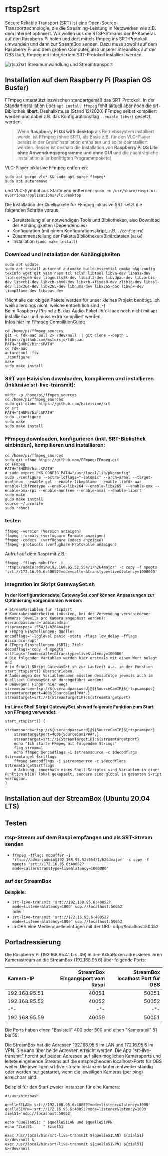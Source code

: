 # rtsp2srt
Secure Reliable Transport (SRT) ist eine Open-Source-Transporttechnologie, die die Streaming-Leistung in Netzwerken wie z.B. dem Internet optimiert.
Wir wollen uns die RTSP-Streams der IP-Kameras auf den Raspberry Pi holen und dort mittels ffmpeg ins SRT-Protokoll umwandeln und dann zur StreamBox senden.
Dazu muss sowohl auf dem Raspberry Pi und dem großen Computer, also unserer StreamBox auf der OBS läuft, ffmpeg mit integriertem SRT-Protokoll installiert werden.

![rtsp2srt](ffmpeg-srt.png "Streamtransport") 
Streamumwandlung und Streamtransport 

## Installation auf dem Raspberry Pi (Raspian OS Buster)
FFmpeg unterstützt inzwischen standartgemäß das SRT-Protokoll. 
In der Standartinstallation über `apt install ffmpeg` fehlt aktuell aber noch die srt-Bibliothek **libsrt**. Deshalb muss (Stand 12/2020) FFmpeg selbst kompiliert werden und dabei z.B. das Konfigurationsflag `--enable-libsrt` gesetzt werden.  
> Wenn **Raspberry Pi OS with desktop** als Betriebssystem installiert wurde, ist FFmpeg (ohne SRT), als Basis z.B. für den VLC-Player bereits in der Grundinstallation enthalten und sollte deinstalliert werden. Besser ist deshalb die Installation von **Raspberry Pi OS Lite ohne Anwendungsprogramme und ohne GUI** und die nachträgliche Installation aller benötigten Programmpakete!  

VLC-Player inklusive FFmpeg entfernen:  
```
sudo apt purge vlc* && sudo apt purge ffmpeg*  
sudo apt autoremove  
```
und VLC-Symbol aus Startmenu entfernen: `sudo rm /usr/share/raspi-ui-overrides/applications/vlc.desktop`  

Die Installation der Quellpakete für FFmpeg inklusive SRT setzt die folgenden Schritte voraus:  
- Bereitstellung aller notwendigen Tools und Bibliotheken, also Download der Abhängigkeiten (Dependencies)
- Konfiguration (mit einem Konfigurationsskript, z.B. `./configure`)  
- Zusammenstellung der Pakete/Bibliotheken/Binärdateien (`make`)  
- Installation (`sudo make install`)  

### Download und Installation der Abhängigkeiten ###
```
sudo apt update  
sudo apt install autoconf automake build-essential cmake pkg-config texinfo wget git yasm nasm tcl tclsh libtool libva-dev libass-dev libfreetype6-dev libgnutls28-dev libsdl2-dev libvdpau-dev libvorbis-dev libxcb1-dev libxcb-shm0-dev libxcb-xfixes0-dev zlib1g-dev libssl-dev libx264-dev libx265-dev libnuma-dev libx265-doc libvpx-dev libmp3lame-dev libopus-dev  
``` 
(Nicht alle der obigen Pakete werden für unser kleines Projekt benötigt. Ich weiß allerdings nicht, welche entbehrlich sind ;-)  
Beim Raspberry Pi sind z.B. das Audio-Paket libfdk-aac noch nicht mit `apt` installierbar und muss extra kompiliert werden.  
[Infos hier im FFmpeg CompilitionGuide](https://trac.ffmpeg.org/wiki/CompilationGuide/Ubuntu "FFmpeg CompilitionGuide")  
```
cd /home/pi/ffmpeg_sources  
git -C fdk-aac pull 2> /dev/null || git clone --depth 1 https://github.com/mstorsjo/fdk-aac  
PATH="$HOME/bin:$PATH"  
cd fdk-aac  
autoreconf -fiv  
./configure  
make  
sudo make install  
```  

### SRT von Haivision downloaden, kompilieren und installieren (inklusive srt-live-transmit): ###
```
mkdir -p /home/pi/ffmpeg_sources
cd /home/pi/ffmpeg_sources
sudo git clone https://github.com/Haivision/srt  
cd srt  
PATH="$HOME/bin:$PATH"
sudo ./configure  
sudo make  
sudo make install 
```  
### FFmpeg downloaden, konfigurieren (inkl. SRT-Bibliothek einbinden), kompilieren und installieren: ###
```
cd /home/pi/ffmpeg_sources  
sudo git clone https://github.com/FFmpeg/FFmpeg.git  
cd FFmpeg  
PATH="$HOME/bin:$PATH"  
# sudo export PKG_CONFIG_PATH="/usr/local/lib/pkgconfig"  
sudo ./configure --extra-ldflags="-latomic" --arch=armel --target-os=linux --enable-gpl --enable-libmp3lame --enable-libfdk-aac --enable-libfreetype --enable-libx264 --enable-libx265  --enable-omx --enable-omx-rpi --enable-nonfree --enable-mmal --enable-libsrt  
sudo make  
sudo make install  
source ~/.profile  
sudo reboot
```  

### testen ###
```
ffmpeg -version	(Version anzeigen)  
ffmpeg -formats	(verfügbare Formate anzeigen)  
ffmpeg -codecs	(verfügbare Codecs anzeigen) 
ffmpeg -protocols (verfügbare Protokolle anzeigen)
```  

Aufruf auf dem Raspi mit z.B.:
```
ffmpeg -fflags nobuffer -i 'rtsp://admin:admin@192.168.95.52:554/1/h264major' -c copy -f mpegts 'srt://172.16.95.6:40052?mode=caller&transtype=live&latency=1000000'
```

### Integration im Skript GatewaySet.sh ###
**In der Konfigurationsdatei GatewaySet.conf können Anpassungen zur Optimierung vorgenommen werden:**

```
# StreamVariablen für rtsp2srt  
# Kamerabesonderheiten (müssten, bei der Verwendung verschiedener Kameras jeweils pro Kamera angepasst werden):
userandpassword='admin:admin'  
rtspcamspec=':554/1/h264major'  
# FFmpeg-Einstellungen; Quelle:
encodflags='-loglevel panic -stats -flags low_delay -fflags discardcorrupt'  
# FFmpeg-Einstellungen (SRT); Ziel:
decodflags='copy -f mpegts'  
srtflags='?mode=caller&transtype=live&latency=100000'  
# Die folgenden Variablen werden hier erstmals mit einem Wert belegt und    
# im Schell-Skript GatewaySet.sh zur Laufzeit u.a. in der Funktion start_rtsp2srt() überschrieben.
# Änderungen der Variablennamen müssten demzufolge jeweils auch im Quelltext GatewaySet.sh durchgeführt werden! 
# Deswegen: Finger hier weg!
streamsource=rtsp://${userandpassword}@${SourceCamIP}${rtspcamspec}
streamtargetport=400${SourceCamIP##*.}
streamtarget=srt://${StreamTargetIP}:${streamtargetport}
```

**Im Linux Shell Skript GatewaySet.sh wird folgende Funktion zum Start von FFmpeg verwendet:**
```
start_rtsp2srt() {  
    streamsource=rtsp://${userandpassword}@${SourceCamIP}${rtspcamspec}  
    streamtargetport=400${SourceCamIP##*.}  
    streamtarget=srt://${StreamTargetIP}:${streamtargetport}  
    echo "Ich starte FFmpeg mit folgendem String:"  
    flag_stream=1  
    echo ffmpeg $encodflags -i $streamsource -c $decodflags $streamtarget $srtflags  
    ffmpeg $encodflags -i $streamsource -c $decodflags $streamtarget$srtflags   
    # Achtung, innerhalb eines Shell-Scriptes sind Variablen in einer Funktion NICHT lokal gekapselt, sondern sind global im gesamten Skript verfügbar.   
}
```

## Installation auf der StreamBox (Ubuntu 20.04 LTS) ##

## Testen ##
### rtsp-Stream auf dem Raspi empfangen und als SRT-Stream senden ###
- `ffmpeg -fflags nobuffer -i 'rtsp://admin:admin@192.168.95.52:554/1/h264major' -c copy -f mpegts 'srt://172.16.95.6:40052?mode=caller&transtype=live&latency=1000000'`   

### auf der StreamBox ###
**Beispiele:**  

- `srt-live-transmit 'srt://192.168.95.6:40052?mode=listener&latency=1000' udp://localhost:50052`  
oder  
- `srt-live-transmit 'srt://172.16.95.6:40052?mode=listener&latency=1000' udp://localhost:50052`  
- in OBS eine Medienquelle einfügen mit der URL: udp://localhost:50052  

## Portadressierung ##

Die Raspberry Pi (192.168.95.41 bis .49) in den AkkuBoxen adressieren ihren Kamerastream an die StreamBox (192.168.95.6) über folgende Ports:  

|    Kamera-IP  | StreamBox Eingangsport vom Raspi | StreamBox localhost Port für OBS |  
| :-------------| ----------------------:| --------------------------------:|  
| 192.168.95.51 | 40051 | 50051 |  
| 192.168.95.52 | 40052 | 50052 |
|  -"- | -"- | -"- |
| 192.168.95.59 | 40059 | 50051 |  

Die Ports haben einen "Basisteil" 400 oder 500 und einen "Kamerateil" 51 bis 59.

Die StreamBox hat die Adressen 192.168.95.6 im LAN und 172.16.95.6 im VPN. Sie kann über beide Adressen erreicht werden.
Die App "srt-live-transmit" horcht auf beiden Adressen auf allen möglichen Kameraports und leitete eingehende Streams auf die entsprechenden localhost-Ports für OBS weiter.
Die jeweiligen srt-live-stream Instanzen laufen entweder ständig oder werden nur gestartet, wenn die jeweiligen Kameras (per ping) erreichbar sind.

Beispiel für den Start zweier Instanzen für eine Kamera:
```
#!/usr/bin/bash  

quelle51LAN='srt://192.168.95.6:40052?mode=listener&latency=1000'  
quelle51VPN='srt://172.16.95.6:40052?mode=listener&latency=1000'  
ziel51='udp://localhost:50052'  

echo "Quellen51: " $quelle51LAN und $quelle51VPN  
echo "Ziel51:    " $ziel51  

exec /usr/local/bin/srt-live-transmit ${quelle51LAN} ${ziel51} &>/dev/null &  
exec /usr/local/bin/srt-live-transmit ${quelle51VPN} ${ziel51} &>/dev/null  
```  


